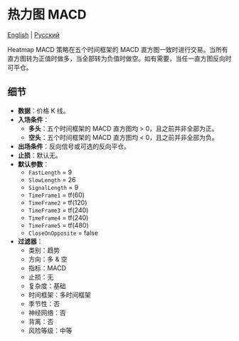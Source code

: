 # 热力图 MACD
[English](README.md) | [Русский](README_ru.md)

Heatmap MACD 策略在五个时间框架的 MACD 直方图一致时进行交易。当所有直方图转为正值时做多，当全部转为负值时做空。如有需要，当任一直方图反向时可平仓。

## 细节
- **数据**：价格 K 线。
- **入场条件**：
  - **多头**：五个时间框架的 MACD 直方图均 > 0，且之前并非全部为正。
  - **空头**：五个时间框架的 MACD 直方图均 < 0，且之前并非全部为负。
- **出场条件**：反向信号或可选的反向平仓。
- **止损**：默认无。
- **默认参数**：
  - `FastLength` = 9
  - `SlowLength` = 26
  - `SignalLength` = 9
  - `TimeFrame1` = tf(60)
  - `TimeFrame2` = tf(120)
  - `TimeFrame3` = tf(240)
  - `TimeFrame4` = tf(240)
  - `TimeFrame5` = tf(480)
  - `CloseOnOpposite` = false
- **过滤器**：
  - 类别：趋势
  - 方向：多 & 空
  - 指标：MACD
  - 止损：无
  - 复杂度：基础
  - 时间框架：多时间框架
  - 季节性：否
  - 神经网络：否
  - 背离：否
  - 风险等级：中等
